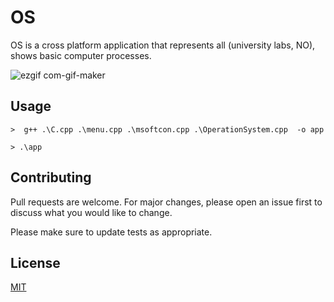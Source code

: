 # OS

OS is a cross platform application that represents all (university labs, NO), shows basic computer processes. 

![ezgif com-gif-maker](https://user-images.githubusercontent.com/41151124/97880081-64fb7d80-1d29-11eb-9f7d-8091a9436c67.gif)

## Usage

```
>  g++ .\C.cpp .\menu.cpp .\msoftcon.cpp .\OperationSystem.cpp  -o app

> .\app
```

## Contributing
Pull requests are welcome. For major changes, please open an issue first to discuss what you would like to change.

Please make sure to update tests as appropriate.

## License
[MIT](https://choosealicense.com/licenses/mit/)
